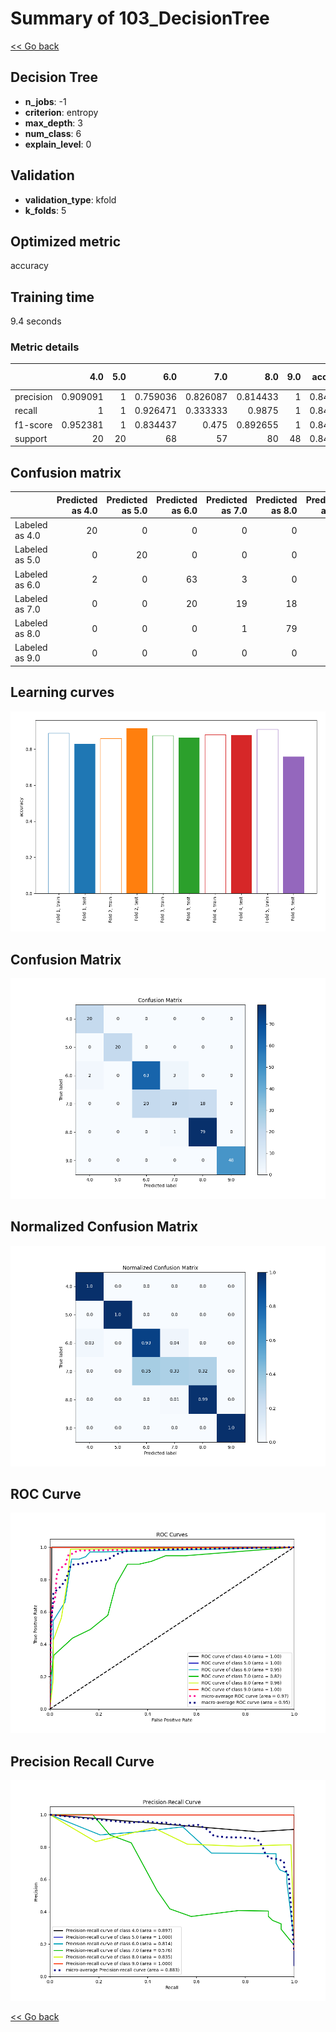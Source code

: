 # Summary of 103_DecisionTree

[<< Go back](../README.md)


## Decision Tree
- **n_jobs**: -1
- **criterion**: entropy
- **max_depth**: 3
- **num_class**: 6
- **explain_level**: 0

## Validation
 - **validation_type**: kfold
 - **k_folds**: 5

## Optimized metric
accuracy

## Training time

9.4 seconds

### Metric details
|           |       4.0 |   5.0 |       6.0 |       7.0 |       8.0 |   9.0 |   accuracy |   macro avg |   weighted avg |   logloss |
|:----------|----------:|------:|----------:|----------:|----------:|------:|-----------:|------------:|---------------:|----------:|
| precision |  0.909091 |     1 |  0.759036 |  0.826087 |  0.814433 |     1 |   0.849829 |    0.884774 |       0.853372 |   0.62644 |
| recall    |  1        |     1 |  0.926471 |  0.333333 |  0.9875   |     1 |   0.849829 |    0.874551 |       0.849829 |   0.62644 |
| f1-score  |  0.952381 |     1 |  0.834437 |  0.475    |  0.892655 |     1 |   0.849829 |    0.859079 |       0.826883 |   0.62644 |
| support   | 20        |    20 | 68        | 57        | 80        |    48 |   0.849829 |  293        |     293        |   0.62644 |


## Confusion matrix
|                |   Predicted as 4.0 |   Predicted as 5.0 |   Predicted as 6.0 |   Predicted as 7.0 |   Predicted as 8.0 |   Predicted as 9.0 |
|:---------------|-------------------:|-------------------:|-------------------:|-------------------:|-------------------:|-------------------:|
| Labeled as 4.0 |                 20 |                  0 |                  0 |                  0 |                  0 |                  0 |
| Labeled as 5.0 |                  0 |                 20 |                  0 |                  0 |                  0 |                  0 |
| Labeled as 6.0 |                  2 |                  0 |                 63 |                  3 |                  0 |                  0 |
| Labeled as 7.0 |                  0 |                  0 |                 20 |                 19 |                 18 |                  0 |
| Labeled as 8.0 |                  0 |                  0 |                  0 |                  1 |                 79 |                  0 |
| Labeled as 9.0 |                  0 |                  0 |                  0 |                  0 |                  0 |                 48 |

## Learning curves
![Learning curves](learning_curves.png)
## Confusion Matrix

![Confusion Matrix](confusion_matrix.png)


## Normalized Confusion Matrix

![Normalized Confusion Matrix](confusion_matrix_normalized.png)


## ROC Curve

![ROC Curve](roc_curve.png)


## Precision Recall Curve

![Precision Recall Curve](precision_recall_curve.png)



[<< Go back](../README.md)
